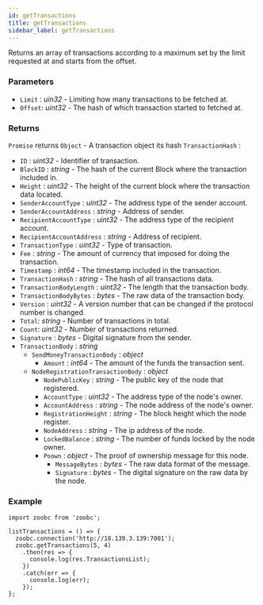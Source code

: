 ```yaml
---
id: getTransactions
title: getTransactions
sidebar_label: getTransactions
---
```


Returns an array of transactions according to a maximum set by the limit requested at and starts from the offset.

### Parameters

* `Limit` : _uin32_ - Limiting how many transactions to be fetched at.
* `Offset`: _uint32_ - The hash of which transaction started to fetched at.

### Returns

`Promise` returns `Object` - A transaction object its hash `TransactionHash` :

  - `ID` : _uint32_ - Identifier of transaction.
  - `BlockID` : _string_ - The hash of the current Block where the transaction included in.
  - `Height` : _uint32_ - The height of the current block where the transaction data located.
  - `SenderAccountType` : _uint32_ - The address type of the sender account.
  - `SenderAccountAddress` : _string_ - Address of sender.
  - `RecipientAccountType` : _uint32_ - The address type of the recipient account.
  - `RecipientAccountAddress` : _string_ - Address of recipient.
  - `TransactionType` : _uint32_ - Type of transaction.
  - `Fee` : _string_ - The amount of currency that imposed for doing the transaction.
  - `Timestamp` : _int64_ - The timestamp included in the transaction.
  - `TransactionHash` : _string_ - The hash of all transactions data.
  - `TransactionBodyLength` : _uint32_ - The length that the transaction body.
  - `TransactionBodyBytes` : _bytes_ - The raw data of the transaction body.
  - `Version` : _uint32_ - A version number that can be changed if the protocol number is changed.
  - `Total`: _string_ - Number of transactions in total.
  - `Count`: _uint32_ - Number of transactions returned.
  - `Signature` : _bytes_ - Digital signature from the sender.
  - `TransactionBody` : _string_
    - `SendMoneyTransactionBody` : _object_
      - `Amount` : _int64_ - The amount of the funds the transaction sent.
    - `NodeRegistrationTransactionBody` : _object_
      - `NodePublicKey` : _string_ - The public key of the node that registered.
      - `AccountType` : _uint32_ - The address type of the node's owner.
      - `AccountAddress` : _string_ - The node address of the node's owner.
      - `RegistrationHeight` : _string_ - The block height which the node register.
      - `NodeAddress` : _string_ - The ip address of the node.
      - `LockedBalance` : _string_ - The number of funds locked by the node owner.
      - `Poown` : _object_ - The proof of ownership message for this node.
        - `MessageBytes` : _bytes_ - The raw data format of the message.
        - `Signature` : _bytes_ - The digital signature on the raw data by the node.

### Example
```
import zoobc from 'zoobc';

listTransactions = () => {
  zoobc.connection('http://18.139.3.139:7001');
  zoobc.getTransactions(5, 4)
    .then(res => {
      console.log(res.TransactionsList);
    })
    .catch(err => {
      console.log(err);
    });
};
```

